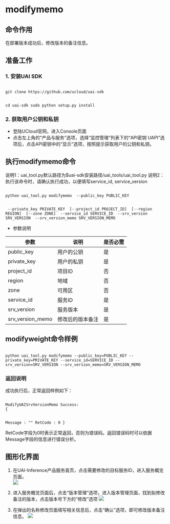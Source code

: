 # modifymemo

## 命令作用
在部署版本[](uai-inference/use/oplist/deploydocker)成功后，修改版本的备注信息。 

## 准备工作
### 1. 安装UAI SDK

<code>
git clone https://github.com/ucloud/uai-sdk

cd uai-sdk
sudo python setup.py install
</code>

### 2. 获取用户公钥和私钥 

  * 登陆UCloud官网，进入Console页面
  * 点击左上角的“产品与服务”选项，选择“监控管理”列表下的“API密钥 UAPI”选项后，点击API密钥中的“显示”选项，按照提示获取用户的公钥和私钥。

## 执行modifymemo命令

说明1：uai\_tool.py默认路径为$uai-sdk安装路径/uai\_tools/uai\_tool.py 
说明2：执行该命令时，请确认[](uai-inference/use/oplist/deploydocker)执行成功，以便填写service\_id, service\_version 

<code>
python uai_tool.py modifymemo  --public_key PUBLIC_KEY

​          	             	  --private_key PRIVATE_KEY
​			      		 	[--project_id PROJECT_ID]
​			     			  [--region REGION]
​                               [--zone ZONE]
​                 	    	   --service_id SERVICE_ID
​                               --srv_version SRV_VERSION
​			 			      --srv_version_memo SRV_VERSION_MEMO
</code>

  * 参数说明

| 参数 | 说明 | 是否必需 |
| ---- | ---- | -------- |
|public\_key |用户的公钥|是|
|private\_key |用户的私钥|是|
|project\_id|项目ID|否|
| region   	 | 地域                	        | 否         |
| zone           | 可用区				| 否         |
|service\_id |服务ID|是|
|srv\_version |服务版本|是|
|srv\_version\_memo|修改后的版本备注|是|

## modifyweight命令样例

<code>
python uai_tool.py modifymemo --public_key=PUBLIC_KEY --private_key=PRIVATE_KEY --service_id=SERVICE_ID --srv_version=SRV_VERSION --srv_version_memo=SRV_VERSION_MEMO
</code>

### 返回说明

成功执行后，正常返回样例如下：

<code>
ModifyUAISrvVersionMemo Success:
{

Message : ""
RetCode : 0
}
</code>

RetCode字段为0时表示正常返回，否则为错误码。返回错误码时可以依据Message字段的信息进行错误分析。

## 图形化界面

1. 在UAI-Inference产品服务首页，点击需要修改的目标服务ID，进入服务概览页面。  
![](ai/uai-inference/images/use/oplist/modifymemo/modifymemo0.png)

2. 进入服务概览页面后，点击“版本管理”选项，进入版本管理页面，找到拟修改备注的版本，点击版本号下方的“修改”选项 
![](ai/uai-inference/images/use/oplist/modifymemo/modifymemo1.png)

2. 在弹出的名称修改页面填写相关信息后，点击“确认”选项，即可修改版本备注信息。
![](ai/uai-inference/images/use/oplist/modifymemo/modifymemo2.png)

